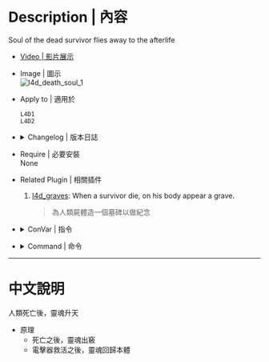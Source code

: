 # Description | 內容
Soul of the dead survivor flies away to the afterlife

* [Video | 影片展示](https://youtu.be/tSb1ayyhW0I)

* Image | 圖示
	<br/>![l4d_death_soul_1](image/l4d_death_soul_1.gif)

* Apply to | 適用於
	```
	L4D1
	L4D2
	```

* <details><summary>Changelog | 版本日誌</summary>

	```php
	//Dragokas @ 2019-2021
	//HarryPotter @ 2022-2023
	```
	* v1.0h (2023-7-27)
        * Remove soul when player changes team.
		* Remove CPR

	* v1.6
        * [Original Plugin by Dragokas](https://forums.alliedmods.net/showthread.php?t=319273)
</details>

* Require | 必要安裝
<br/>None

* Related Plugin | 相關插件
	1. [l4d_graves](/l4d_graves): When a survivor die, on his body appear a grave.
		> 為人類屍體造一個墓碑以做紀念

* <details><summary>ConVar | 指令</summary>

	* cfg\sourcemod\l4d_death_soul.cfg
		```php
        // 0=Plugin off, 1=Plugin on.
        l4d_death_soul_allow "1"
		```
</details>

* <details><summary>Command | 命令</summary>

	None
</details>

- - - -
# 中文說明
人類死亡後，靈魂升天

* 原理
    * 死亡之後，靈魂出竅
	* 電擊器救活之後，靈魂回歸本體